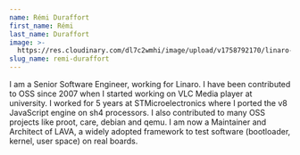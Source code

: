 ```yaml
---
name: Rémi Duraffort
first_name: Rémi
last_name: Duraffort
image: >-
  https://res.cloudinary.com/dl7c2wmhi/image/upload/v1758792170/linaro-website/images/author/remi-duraffort
slug_name: remi-duraffort
---
```


I am a Senior Software Engineer, working for Linaro. I have been contributed to OSS since 2007 when I started working on VLC Media player at university. I worked for 5 years at STMicroelectronics where I ported the v8 JavaScript engine on sh4 processors. I also contributed to many OSS projects like proot, care, debian and qemu. I am now a Maintainer and Architect of LAVA, a widely adopted framework to test software (bootloader, kernel, user space) on real boards.

